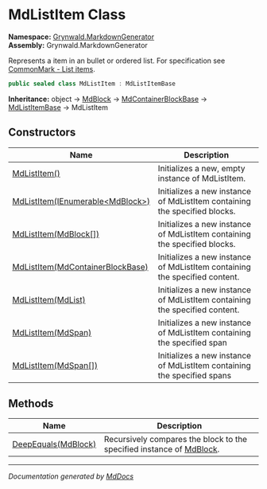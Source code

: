 ﻿<!--  
  <auto-generated>   
    The contents of this file were generated by a tool.  
    Changes to this file may be list if the file is regenerated  
  </auto-generated>   
-->

# MdListItem Class

**Namespace:** [Grynwald.MarkdownGenerator](../index.md)  
**Assembly:** Grynwald.MarkdownGenerator

Represents a item in an bullet or ordered list. For specification see [CommonMark \- List items](https://spec.commonmark.org/0.28/#list-items).

```csharp
public sealed class MdListItem : MdListItemBase
```

**Inheritance:** object → [MdBlock](../MdBlock/index.md) → [MdContainerBlockBase](../MdContainerBlockBase/index.md) → [MdListItemBase](../MdListItemBase/index.md) → MdListItem

## Constructors

| Name                                                                                     | Description                                                                |
| ---------------------------------------------------------------------------------------- | -------------------------------------------------------------------------- |
| [MdListItem()](constructors/index.md#mdlistitem)                                         | Initializes a new, empty instance of MdListItem.                           |
| [MdListItem(IEnumerable\<MdBlock\>)](constructors/index.md#mdlistitemienumerablemdblock) | Initializes a new instance of MdListItem containing the specified blocks.  |
| [MdListItem(MdBlock\[\])](constructors/index.md#mdlistitemmdblock)                       | Initializes a new instance of MdListItem containing the specified blocks.  |
| [MdListItem(MdContainerBlockBase)](constructors/index.md#mdlistitemmdcontainerblockbase) | Initializes a new instance of MdListItem containing the specified content. |
| [MdListItem(MdList)](constructors/index.md#mdlistitemmdlist)                             | Initializes a new instance of MdListItem containing the specified content. |
| [MdListItem(MdSpan)](constructors/index.md#mdlistitemmdspan)                             | Initializes a new instance of MdListItem containing the specified span     |
| [MdListItem(MdSpan\[\])](constructors/index.md#mdlistitemmdspan)                         | Initializes a new instance of MdListItem containing the specified spans    |

## Methods

| Name                                         | Description                                                                                 |
| -------------------------------------------- | ------------------------------------------------------------------------------------------- |
| [DeepEquals(MdBlock)](methods/DeepEquals.md) | Recursively compares the block to the specified instance of [MdBlock](../MdBlock/index.md). |

___

*Documentation generated by [MdDocs](https://github.com/ap0llo/mddocs)*
